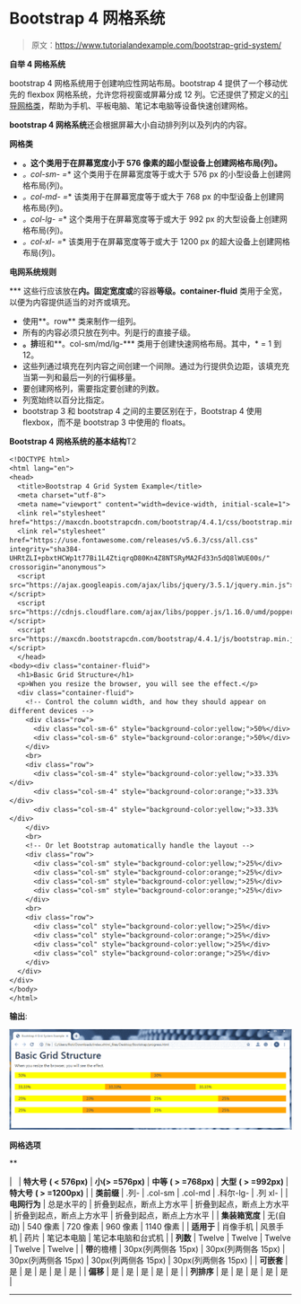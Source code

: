 # Bootstrap 4 网格系统

> 原文：<https://www.tutorialandexample.com/bootstrap-grid-system/>

**自举 4 网格系统**

bootstrap 4 网格系统用于创建响应性网站布局。bootstrap 4 提供了一个移动优先的 flexbox 网格系统，允许您将视窗或屏幕分成 12 列。它还提供了预定义的[引导网格类](https://www.tutorialandexample.com/bootstrap-grid-classes/)，帮助为手机、平板电脑、笔记本电脑等设备快速创建网格。

**bootstrap 4 网格系统**还会根据屏幕大小自动排列列以及列内的内容。

**网格类**

*   **。这个类用于在屏幕宽度小于 576 像素的超小型设备上创建网格布局(列)。**
*   **。col-sm-* =** 这个类用于在屏幕宽度等于或大于 576 px 的小型设备上创建网格布局(列)。
*   **。col-md-* =** 该类用于在屏幕宽度等于或大于 768 px 的中型设备上创建网格布局(列)。
*   **。col-lg-* =** 这个类用于在屏幕宽度等于或大于 992 px 的大型设备上创建网格布局(列)。
*   **。col-xl-* =** 该类用于在屏幕宽度等于或大于 1200 px 的超大设备上创建网格布局(列)。

**电网系统规则**

 ***   这些行应该放在**内。固定宽度或**的容器**等级。container-fluid** 类用于全宽，以便为内容提供适当的对齐或填充。
*   使用**。row** 类来制作一组列。
*   所有的内容必须只放在列中。列是行的直接子级。
*   **。排**班和**。col-sm/md/lg-*** 类用于创建快速网格布局。其中，* = 1 到 12。
*   这些列通过填充在列内容之间创建一个间隙。通过为行提供负边距，该填充充当第一列和最后一列的行偏移量。
*   要创建网格列，需要指定要创建的列数。
*   列宽始终以百分比指定。
*   bootstrap 3 和 bootstrap 4 之间的主要区别在于，Bootstrap 4 使用 flexbox，而不是 bootstrap 3 中使用的 floats。

**Bootstrap 4 网格系统的基本结构**T2

```
<!DOCTYPE html>
<html lang="en">
<head>
  <title>Bootstrap 4 Grid System Example</title>
  <meta charset="utf-8">
  <meta name="viewport" content="width=device-width, initial-scale=1">
  <link rel="stylesheet" href="https://maxcdn.bootstrapcdn.com/bootstrap/4.4.1/css/bootstrap.min.css">
  <link rel="stylesheet" href="https://use.fontawesome.com/releases/v5.6.3/css/all.css" integrity="sha384-UHRtZLI+pbxtHCWp1t77Bi1L4ZtiqrqD80Kn4Z8NTSRyMA2Fd33n5dQ8lWUE00s/" crossorigin="anonymous">
  <script src="https://ajax.googleapis.com/ajax/libs/jquery/3.5.1/jquery.min.js"></script>
  <script src="https://cdnjs.cloudflare.com/ajax/libs/popper.js/1.16.0/umd/popper.min.js"></script>
  <script src="https://maxcdn.bootstrapcdn.com/bootstrap/4.4.1/js/bootstrap.min.js"></script>
  </head>
<body><div class="container-fluid">
  <h1>Basic Grid Structure</h1>
  <p>When you resize the browser, you will see the effect.</p>
  <div class="container-fluid">
    <!-- Control the column width, and how they should appear on different devices -->
    <div class="row">
      <div class="col-sm-6" style="background-color:yellow;">50%</div>
      <div class="col-sm-6" style="background-color:orange;">50%</div>
    </div>
    <br>
    <div class="row">
      <div class="col-sm-4" style="background-color:yellow;">33.33%</div>
      <div class="col-sm-4" style="background-color:orange;">33.33%</div>
      <div class="col-sm-4" style="background-color:yellow;">33.33%</div>
    </div>
    <br>
    <!-- Or let Bootstrap automatically handle the layout -->
    <div class="row">
      <div class="col-sm" style="background-color:yellow;">25%</div>
      <div class="col-sm" style="background-color:orange;">25%</div>
      <div class="col-sm" style="background-color:yellow;">25%</div>
      <div class="col-sm" style="background-color:orange;">25%</div>
    </div>
    <br>
    <div class="row">
      <div class="col" style="background-color:yellow;">25%</div>
      <div class="col" style="background-color:orange;">25%</div>
      <div class="col" style="background-color:yellow;">25%</div>
      <div class="col" style="background-color:orange;">25%</div>
    </div>
  </div>
</div>
</body>
</html>
```

**输出**:

![Bootstrap 4 Grid System](img/079266049f7536ef16260794119113f6.png)

**网格选项**

 **

|   | **特大号** **( < 576px)** | **小(> =576px)** | **中等** **( > =768px)** | **大型** **( > =992px)** | **特大号** **( > =1200px)** |
| **类前缀** | .列- | .col-sm | .col-md | .科尔-lg- | .列 xl- |
| **电网行为** | 总是水平的 | 折叠到起点，断点上方水平 | 折叠到起点，断点上方水平 | 折叠到起点，断点上方水平 | 折叠到起点，断点上方水平 |
| **集装箱宽度** | 无(自动) | 540 像素 | 720 像素 | 960 像素 | 1140 像素 |
| **适用于** | 肖像手机 | 风景手机 | 药片 | 笔记本电脑 | 笔记本电脑和台式机 |
| **列数** | Twelve | Twelve | Twelve | Twelve | Twelve |
| **带**的檐槽 | 30px(列两侧各 15px) | 30px(列两侧各 15px) | 30px(列两侧各 15px) | 30px(列两侧各 15px) | 30px(列两侧各 15px) |
| **可嵌套** | 是 | 是 | 是 | 是 | 是 |
| **偏移** | 是 | 是 | 是 | 是 | 是 |
| **列排序** | 是 | 是 | 是 | 是 | 是 |

****